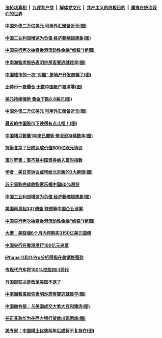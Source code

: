 ####  [法轮功真相](../../../../basic/blob/master/README.md?t=09280913) &nbsp;|&nbsp; [九评共产党](../../../../9ping.md/blob/master/README.md?t=09280913) &nbsp;|&nbsp; [解体党文化](../../../../jtdwh.md/blob/master/README.md?t=09280913)  &nbsp;|&nbsp; [共产主义的终极目的](../../../../gczydzjmd.md/blob/master/README.md?t=09280913) &nbsp;|&nbsp; [魔鬼在统治我们的世界](../../../../mgztzwmdsj.md/blob/master/README.md?t=09280913) 

#### [中国外债二万亿美元 可用外汇储备近无(图)](../pages/p5/908744.md?t=09280913) 

#### [中国工业利润增速为负值 经济萎缩超想象(图)](../pages/p5/908719.md?t=09280913) 

#### [中国央行再次抽紧香港流动性金融“维稳”(组图)](../pages/p5/908709.md?t=09280913) 

#### [中南海智库报告表明炒房客要逃就趁早(图)](../pages/p5/908588.md?t=09280913) 

#### [中国楼市的一次“对赌” 房地产开发商输了(图)](../pages/p5/908617.md?t=09280913) 

#### [比特币一夜爆仓 无数中国账户被清零(图)](../pages/p5/908611.md?t=09280913) 

#### [美元持续强势 黄金下跌8.8美元(图)](../pages/p5/908779.md?t=09280913) 

#### [中国外债二万亿美元 可用外汇储备近无(图)](../pages/p5/908744.md?t=09280913) 

#### [最近的中国股市下跌得有点儿怪！(图)](../pages/p5/908745.md?t=09280913) 

#### [中国猪只数量1年来已腰斩 惨况恐持续数年(图)](../pages/p5/908762.md?t=09280913) 

#### [抗衡北京？日欧达成价值600亿欧元协议](../pages/p5/908760.md?t=09280913) 

#### [富时罗素：暂不将中国债券纳入富时指数](../pages/p5/908746.md?t=09280913) 

#### [学者：美日签协议或带给北京新的3大麻烦(图)](../pages/p5/908758.md?t=09280913) 

#### [苏宁易购完成收购家乐福中国80%股份](../pages/p5/908722.md?t=09280913) 

#### [中国工业利润增速为负值 经济萎缩超想象(图)](../pages/p5/908719.md?t=09280913) 

#### [美国再发起337调查 联想等中国企业涉案](../pages/p5/908714.md?t=09280913) 

#### [中国央行再次抽紧香港流动性金融“维稳”(组图)](../pages/p5/908709.md?t=09280913) 

#### [大摩：美联储6个月内将购买3150亿美元国债](../pages/p5/908667.md?t=09280913) 

#### [中国央行在香港发行100亿元央票](../pages/p5/908665.md?t=09280913) 

#### [iPhone 11和11 Pro分析师指在美销售强劲](../pages/p5/908664.md?t=09280913) 

#### [传现代汽车将100%控股四川现代](../pages/p5/908663.md?t=09280913) 

#### [万国邮联决定改革美国不退了](../pages/p5/908648.md?t=09280913) 

#### [中南海智库报告表明炒房客要逃就趁早(图)](../pages/p5/908588.md?t=09280913) 

#### [中国商务部：与美国成交大笔大豆和猪肉(图)](../pages/p5/908641.md?t=09280913) 

#### [任正非称华为在西方银行贷款出现困难(图)](../pages/p5/908639.md?t=09280913) 

#### [美专家：中国稀土优势两年后或将不复存在(图)](../pages/p5/908633.md?t=09280913) 

